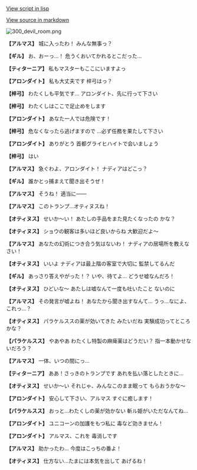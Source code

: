 [View script in lisp](../scripts/100304051.txt)

[View source in markdown](100304051.md)

![300_devil_room.png](../images/backgrounds/300_devil_room.png)

**【アルマス】**
城に入ったわ！
みんな無事っ？

**【ギル】**
お、おーっ…！
危うくおいてかれるとこだった…

**【ティターニア】**
私もマスターもここにいますよっ

**【アロンダイト】**
私も大丈夫です
梓弓はっ？

**【梓弓】**
わたくしも平気です…
アロンダイト、先に行って下さい

**【梓弓】**
わたくしはここで足止めをします

**【アロンダイト】**
あなた一人では危険です！

**【梓弓】**
危なくなったら逃げますので
…必ず任務を果たして下さい

**【アロンダイト】**
ありがとう
首都グライヒハイトで会いましょう

**【梓弓】**
はい

**【アルマス】**
急ぐわよ、アロンダイト！
ナディアはどこっ？

**【ギル】**
誰かとっ捕まえて聞き出そうぜ！

**【アルマス】**
そうね！
適当に――

**【アルマス】**
このトランプ…オティヌスね！

**【オティヌス】**
せいか～い！
あたしの手品をまた見たくなったの
かな？

**【オティヌス】**
ショウの観客は多いほど良いからね
大歓迎だよ～

**【アルマス】**
あなたの幻術につき合う気はないわ！
ナディアの居場所を教えなさい！

**【オティヌス】**
いいよ
ナディアは最上階の客室で大切に
監禁してるんだ

**【ギル】**
あっさり答えやがった！？
いや、待てよ…
どうせ嘘なんだろ！

**【オティヌス】**
ひどいな～
あたしは嘘なんて一度も吐いたこと
ないのに

**【アルマス】**
その発言が嘘よね！
あなたから聞き出すなんて…
うっ…なによ、これっ…？

**【オティヌス】**
パラケルススの薬が効いてきた
みたいだね
実験成功ってところかな？

**【パラケルスス】**
やあやあ
わたくし特製の麻痺薬はどうだい？
指一本動かせないだろう？

**【アルマス】**
一体、いつの間にっ…

**【ティターニア】**
ああ！さっきのトランプです
あれを払い落としたときに…

**【オティヌス】**
せいか～い
それじゃ、みんなこのまま眠って
もらおうかな～

**【アロンダイト】**
安心して下さい、アルマス
すぐに癒します！

**【パラケルスス】**
おっと…わたくしの薬が効かない
斬ル姫がいただなんてね…

**【アロンダイト】**
ユニコーンの加護をもつ私に
毒など効きません！

**【アロンダイト】**
アルマス、これを
毒消しです

**【アルマス】**
助かったわ…
今度はこっちの番よ！

**【オティヌス】**
仕方ない…たまには本気を出して
あげるね！
